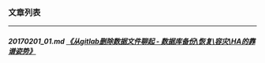 ### 文章列表  
----  
##### 20170201_01.md   [《从gitlab删除数据文件聊起 - 数据库备份\恢复\容灾\HA的靠谱姿势》](20170201_01.md)  
